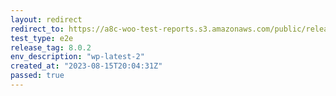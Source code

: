 ```yaml
---
layout: redirect
redirect_to: https://a8c-woo-test-reports.s3.amazonaws.com/public/release/8.0.2/wp-latest-2/e2e/index.html
test_type: e2e
release_tag: 8.0.2
env_description: "wp-latest-2"
created_at: "2023-08-15T20:04:31Z"
passed: true
---
```

